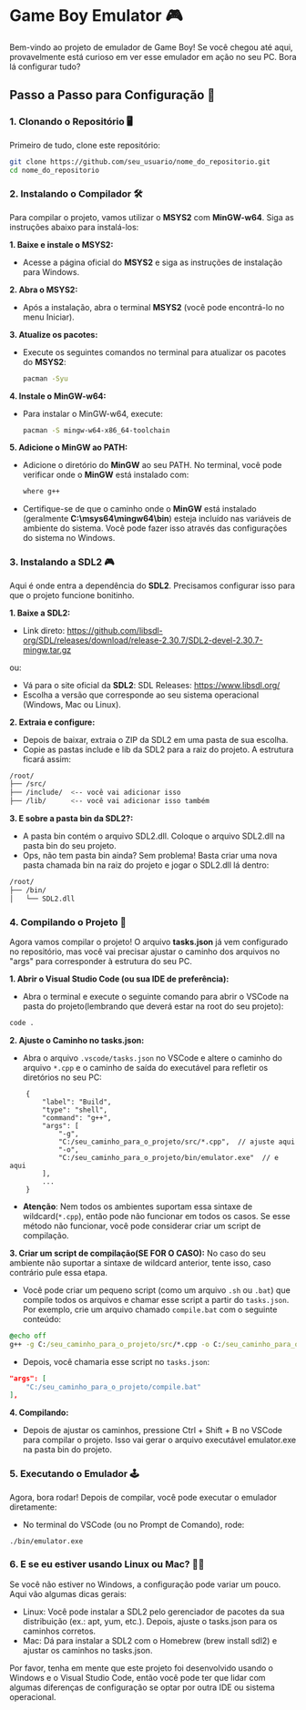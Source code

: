 # Game Boy Emulator 🎮

Bem-vindo ao projeto de emulador de Game Boy! Se você chegou até aqui, provavelmente está curioso em ver esse emulador em ação no seu PC. Bora lá configurar tudo?

## Passo a Passo para Configuração 🚀

### 1. Clonando o Repositório 🖥️

Primeiro de tudo, clone este repositório:

```bash
git clone https://github.com/seu_usuario/nome_do_repositorio.git
cd nome_do_repositorio
```
### 2. Instalando o Compilador 🛠️
Para compilar o projeto, vamos utilizar o **MSYS2** com **MinGW-w64**. Siga as instruções abaixo para instalá-los:

**1. Baixe e instale o MSYS2:**
- Acesse a página oficial do **MSYS2** e siga as instruções de instalação para Windows.

**2. Abra o MSYS2:**
- Após a instalação, abra o terminal **MSYS2** (você pode encontrá-lo no menu Iniciar).

**3. Atualize os pacotes:**
- Execute os seguintes comandos no terminal para atualizar os pacotes do **MSYS2**:

	```bash
	pacman -Syu
	```

**4. Instale o MinGW-w64:**
- Para instalar o MinGW-w64, execute:
	```bash
	pacman -S mingw-w64-x86_64-toolchain
	```

**5. Adicione o MinGW ao PATH:**
- Adicione o diretório do **MinGW** ao seu PATH. No terminal, você pode verificar onde o **MinGW** está instalado com:
	```bash
	where g++
	```
- Certifique-se de que o caminho onde o **MinGW** está instalado (geralmente **C:\msys64\mingw64\bin**) esteja incluído nas variáveis de ambiente do sistema. Você pode fazer isso através das configurações do sistema no Windows.

### 3. Instalando a SDL2 🎮
Aqui é onde entra a dependência do **SDL2**. Precisamos configurar isso para que o projeto funcione bonitinho.

**1. Baixe a SDL2:**
- Link direto:  https://github.com/libsdl-org/SDL/releases/download/release-2.30.7/SDL2-devel-2.30.7-mingw.tar.gz

ou:
- Vá para o site oficial da **SDL2**: SDL Releases: https://www.libsdl.org/
- Escolha a versão que corresponde ao seu sistema operacional (Windows, Mac ou Linux).

**2. Extraia e configure:**
- Depois de baixar, extraia o ZIP da SDL2 em uma pasta de sua escolha.
- Copie as pastas include e lib da SDL2 para a raiz do projeto. A estrutura ficará assim:
```bash
/root/
├── /src/
├── /include/  <-- você vai adicionar isso
├── /lib/      <-- você vai adicionar isso também
```

**3. E sobre a pasta bin da SDL2?:**
- A pasta bin contém o arquivo SDL2.dll. Coloque o arquivo SDL2.dll na pasta bin do seu projeto.
- Ops, não tem pasta bin ainda? Sem problema! Basta criar uma nova pasta chamada bin na raiz do projeto e jogar o SDL2.dll lá dentro:
```bash
/root/
├── /bin/
│   └── SDL2.dll
```

### 4. Compilando o Projeto 🔨
Agora vamos compilar o projeto! O arquivo **tasks.json** já vem configurado no repositório, mas você vai precisar ajustar o caminho dos arquivos no "args" para corresponder à estrutura do seu PC.

**1. Abrir o Visual Studio Code (ou sua IDE de preferência):**
- Abra o terminal e execute o seguinte comando para abrir o VSCode na pasta do projeto(lembrando que deverá estar na root do seu projeto):
```bash
code .
```

**2. Ajuste o Caminho no tasks.json:**
- Abra o arquivo `.vscode/tasks.json` no VSCode e altere o caminho do arquivo `*.cpp` e o caminho de saída do executável para refletir os diretórios no seu PC:
```
    {
    	"label": "Build",
    	"type": "shell",
    	"command": "g++",
    	"args": [
    		"-g",
    		"C:/seu_caminho_para_o_projeto/src/*.cpp",  // ajuste aqui
    		"-o",
    		"C:/seu_caminho_para_o_projeto/bin/emulator.exe"  // e aqui
    	],
    	...
    }
```
 - **Atenção**: Nem todos os ambientes suportam essa sintaxe de wildcard(`*.cpp`), então pode não funcionar em todos os casos. Se esse método não funcionar, você pode considerar criar um script de compilação.

**3. Criar um script de compilação(SE FOR O CASO):**
	No caso do seu ambiente não suportar a sintaxe de wildcard anterior, tente isso, caso contrário pule essa etapa.

- Você pode criar um pequeno script (como um arquivo `.sh` ou `.bat`) que compile todos os arquivos e chamar esse script a partir do `tasks.json`. Por exemplo, crie um arquivo chamado `compile.bat` com o seguinte conteúdo:
```bat
@echo off
g++ -g C:/seu_caminho_para_o_projeto/src/*.cpp -o C:/seu_caminho_para_o_projeto/bin/emulator.exe
```
- Depois, você chamaria esse script no `tasks.json`:
```json
"args": [
	"C:/seu_caminho_para_o_projeto/compile.bat"
],
```

**4. Compilando:**
- Depois de ajustar os caminhos, pressione Ctrl + Shift + B no VSCode para compilar o projeto. Isso vai gerar o arquivo executável emulator.exe na pasta bin do projeto.

### 5. Executando o Emulador 🕹️
Agora, bora rodar! Depois de compilar, você pode executar o emulador diretamente:

- No terminal do VSCode (ou no Prompt de Comando), rode:
```bash
./bin/emulator.exe
```

### 6. E se eu estiver usando Linux ou Mac? 🐧🍏
Se você não estiver no Windows, a configuração pode variar um pouco. Aqui vão algumas dicas gerais:
- Linux: Você pode instalar a SDL2 pelo gerenciador de pacotes da sua distribuição (ex.: apt, yum, etc.). Depois, ajuste o tasks.json para os caminhos corretos.
- Mac: Dá para instalar a SDL2 com o Homebrew (brew install sdl2) e ajustar os caminhos no tasks.json.

Por favor, tenha em mente que este projeto foi desenvolvido usando o Windows e o Visual Studio Code, então você pode ter que lidar com algumas diferenças de configuração se optar por outra IDE ou sistema operacional.